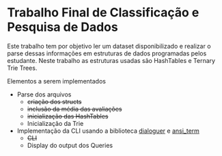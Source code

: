 # Trabalho Final de Classificação e Pesquisa de Dados
Este trabalho tem por objetivo ler um dataset disponibilizado e realizar o parse dessas informações em estruturas de dados programadas pelos estudante. Neste trabalho as estruturas usadas são HashTables e Ternary Trie Trees.

Elementos a serem implementados
- Parse dos arquivos
	- ~~criação dos structs~~
	- ~~inclusão da média das avaliações~~
	- ~~inicialização das HashTables~~
	- Inicialização da Trie
- Implementação da CLI usando a biblioteca [dialoguer](https://github.com/mitsuhiko/dialoguer) e [ansi_term](https://github.com/ogham/rust-ansi-term)
	- ~~CLI~~
	- Display do output dos Queries